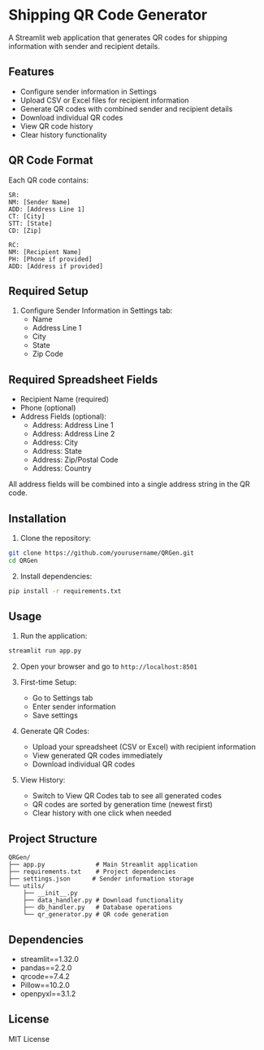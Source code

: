 # Shipping QR Code Generator

A Streamlit web application that generates QR codes for shipping information with sender and recipient details.

## Features

- Configure sender information in Settings
- Upload CSV or Excel files for recipient information
- Generate QR codes with combined sender and recipient details
- Download individual QR codes
- View QR code history
- Clear history functionality

## QR Code Format

Each QR code contains:
```
SR:
NM: [Sender Name]
ADD: [Address Line 1]
CT: [City]
STT: [State]
CD: [Zip]

RC:
NM: [Recipient Name]
PH: [Phone if provided]
ADD: [Address if provided]
```

## Required Setup

1. Configure Sender Information in Settings tab:
   - Name
   - Address Line 1
   - City
   - State
   - Zip Code

## Required Spreadsheet Fields

- Recipient Name (required)
- Phone (optional)
- Address Fields (optional):
  - Address: Address Line 1
  - Address: Address Line 2
  - Address: City
  - Address: State
  - Address: Zip/Postal Code
  - Address: Country
  
All address fields will be combined into a single address string in the QR code.

## Installation

1. Clone the repository:
```bash
git clone https://github.com/yourusername/QRGen.git
cd QRGen
```

2. Install dependencies:
```bash
pip install -r requirements.txt
```

## Usage

1. Run the application:
```bash
streamlit run app.py
```

2. Open your browser and go to `http://localhost:8501`

3. First-time Setup:
   - Go to Settings tab
   - Enter sender information
   - Save settings

4. Generate QR Codes:
   - Upload your spreadsheet (CSV or Excel) with recipient information
   - View generated QR codes immediately
   - Download individual QR codes

5. View History:
   - Switch to View QR Codes tab to see all generated codes
   - QR codes are sorted by generation time (newest first)
   - Clear history with one click when needed

## Project Structure

```
QRGen/
├── app.py              # Main Streamlit application
├── requirements.txt    # Project dependencies
├── settings.json      # Sender information storage
└── utils/
    ├── __init__.py
    ├── data_handler.py # Download functionality
    ├── db_handler.py   # Database operations
    └── qr_generator.py # QR code generation
```

## Dependencies

- streamlit==1.32.0
- pandas==2.2.0
- qrcode==7.4.2
- Pillow==10.2.0
- openpyxl==3.1.2

## License

MIT License
